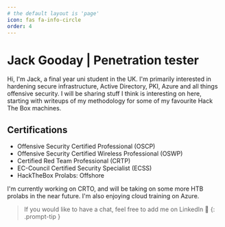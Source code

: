 ```yaml
---
# the default layout is 'page'
icon: fas fa-info-circle
order: 4
---
```

# Jack Gooday | Penetration tester
Hi, I'm Jack, a final year uni student in the UK. I'm primarily interested in hardening secure infrastructure, Active Directory, PKI, Azure and all things offensive security. I will be sharing stuff I think is interesting on here, starting with writeups of my methodology for some of my favourite Hack The Box machines.

## Certifications
- Offensive Security Certified Professional (OSCP)
- Offensive Security Certified Wireless Professional (OSWP)
- Certified Red Team Professional (CRTP)
- EC-Council Certified Security Specialist (ECSS)  
- HackTheBox Prolabs: Offshore

I'm currently working on CRTO, and will be taking on some more HTB prolabs in the near future. I'm also enjoying cloud training on Azure. 

> If you would like to have a chat, feel free to add me on LinkedIn 🙂 
{: .prompt-tip }
